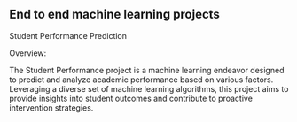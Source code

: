 ## End to end machine learning projects

Student Performance Prediction

Overview:

The Student Performance project is a machine learning endeavor designed to predict and analyze academic performance based on various factors. 
Leveraging a diverse set of machine learning algorithms, this project aims to provide insights into student outcomes and contribute to proactive intervention strategies.
